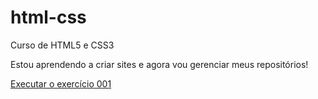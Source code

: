 # html-css
 Curso de HTML5 e CSS3

 Estou aprendendo a criar sites e agora vou gerenciar meus repositórios!

<a href="https://hatakeyamaa.github.io/html-css/exercicios/ex001/index.html"> Executar o exercício 001
